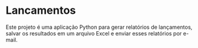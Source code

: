 # Lancamentos
Este projeto é uma aplicação Python para gerar relatórios de lançamentos, salvar os resultados em um arquivo Excel e enviar esses relatórios por e-mail.
